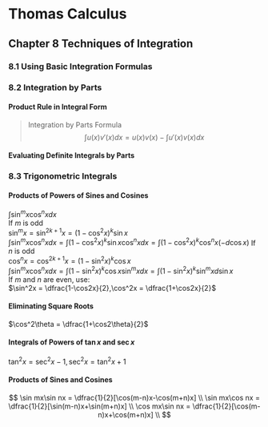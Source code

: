 # Thomas Calculus
## Chapter 8 Techniques of Integration
### 8.1 Using Basic Integration Formulas
### 8.2 Integration by Parts
#### Product Rule in Integral Form
>Integration by Parts Formula  
>$$
>\int u(x)v'(x)dx = u(x)v(x)-\int u'(x)v(x)dx
>$$
#### Evaluating Definite Integrals by Parts
### 8.3 Trigonometric Integrals
#### Products of Powers of Sines and Cosines
$\int\sin^mx\cos^nxdx$  
If $m$ is odd    
$\sin^mx = \sin^{2k+1}x = (1-\cos^2x)^k\sin x$   
$\int\sin^mx\cos^nxdx = \int(1-\cos^2x)^k\sin x\cos^nxdx =  \int(1-\cos^2x)^k\cos^nx(-d\cos x)$
If $n$ is odd  
$\cos^nx = \cos^{2k+1}x = (1-\sin^2x)^k\cos x$  
$\int\sin^mx\cos^nxdx = \int(1-\sin^2x)^k\cos x\sin^mxdx =  \int(1-\sin^2x)^k\sin^mxd\sin x$   
If $m$ and $n$ are even, use:  
$\sin^2x = \dfrac{1-\cos2x}{2},\cos^2x = \dfrac{1+\cos2x}{2}$  
#### Eliminating Square Roots
$\cos^2\theta =  \dfrac{1+\cos2\theta}{2}$ 
#### Integrals of Powers of $\tan x$ and $\sec x$
$\tan^2x = \sec^2x-1, \sec^2x = \tan^2x+1$
#### Products of Sines and Cosines
$$
\sin mx\sin nx = \dfrac{1}{2}[\cos(m-n)x-\cos(m+n)x] \\
\sin mx\cos nx = \dfrac{1}{2}[\sin(m-n)x+\sin(m+n)x] \\
\cos mx\sin nx = \dfrac{1}{2}[\cos(m-n)x+\cos(m+n)x] \\
$$